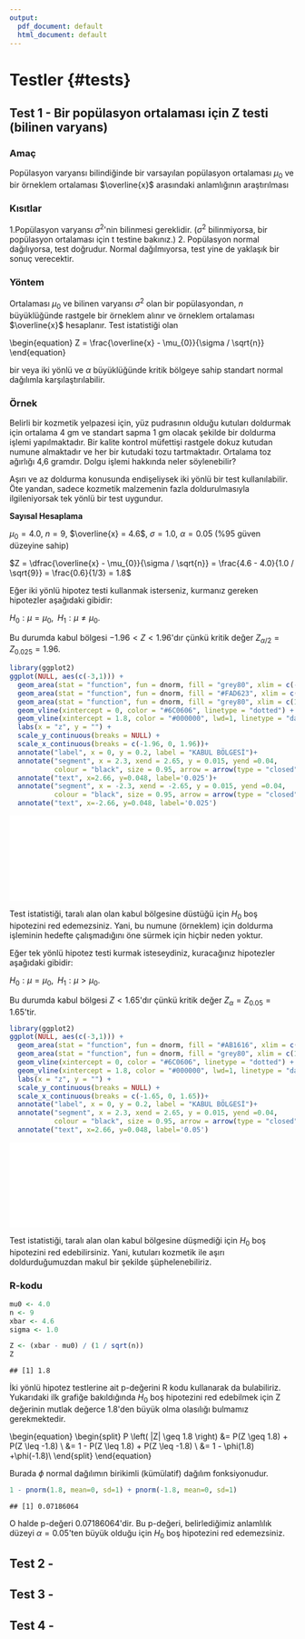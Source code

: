 ```yaml
---
output:
  pdf_document: default
  html_document: default
---
```

# Testler {#tests}

## Test 1 - Bir popülasyon ortalaması için Z testi (bilinen varyans)

### Amaç

Popülasyon varyansı bilindiğinde bir varsayılan popülasyon ortalaması $\mu_{0}$ ve bir örneklem ortalaması $\overline{x}$ arasındaki anlamlığının araştırılması

### Kısıtlar

1.Popülasyon varyansı $\sigma^{2}$'nin bilinmesi gereklidir. ($\sigma^{2}$ bilinmiyorsa, bir popülasyon ortalaması için t testine bakınız.)
2. Popülasyon normal dağılıyorsa, test doğrudur. Normal dağılmıyorsa, test yine de yaklaşık bir sonuç verecektir.

### Yöntem

Ortalaması $\mu_{0}$ ve bilinen varyansı $\sigma^{2}$ olan bir popülasyondan, $n$ büyüklüğünde rastgele bir örneklem alınır ve örneklem ortalaması $\overline{x}$ hesaplanır. Test istatistiği olan

\begin{equation}
Z = \frac{\overline{x} - \mu_{0}}{\sigma / \sqrt{n}}
\end{equation}

bir veya iki yönlü ve $\alpha$ büyüklüğünde kritik bölgeye sahip standart normal dağılımla karşılaştırılabilir.

### Örnek

Belirli bir kozmetik yelpazesi için, yüz pudrasının olduğu kutuları doldurmak için ortalama 4 gm ve standart sapma 1 gm olacak şekilde bir doldurma işlemi yapılmaktadır. Bir kalite kontrol müfettişi rastgele dokuz kutudan numune almaktadır ve her bir kutudaki tozu tartmaktadır. Ortalama toz ağırlığı 4,6 gramdır. Dolgu işlemi hakkında neler söylenebilir? 

Aşırı ve az doldurma konusunda endişeliysek iki yönlü bir test kullanılabilir. Öte yandan, sadece kozmetik malzemenin fazla doldurulmasıyla ilgileniyorsak tek yönlü bir test uygundur.

**Sayısal Hesaplama**

$\mu_{0} = 4.0$, $n=9$, $\overline{x} = 4.6$, $\sigma = 1.0$, $\alpha = 0.05$ ($\%95$ güven düzeyine sahip)

$Z =  \dfrac{\overline{x} - \mu_{0}}{\sigma / \sqrt{n}} =  \frac{4.6 - 4.0}{1.0 / \sqrt{9}} = \frac{0.6}{1/3} = 1.8$

Eğer iki yönlü hipotez testi kullanmak isterseniz, kurmanız gereken hipotezler aşağıdaki gibidir:

$H_{0}: \mu = \mu_{0},\,\,\, H_{1}: \mu \neq \mu_{0}$. 

Bu durumda kabul bölgesi $−1.96 < Z < 1.96$'dır çünkü kritik değer $Z_{\alpha/2} = Z_{0.025} = 1.96$.


```r
library(ggplot2)
ggplot(NULL, aes(c(-3,1))) +
  geom_area(stat = "function", fun = dnorm, fill = "grey80", xlim = c(-3, -1.96)) +
  geom_area(stat = "function", fun = dnorm, fill = "#FAD623", xlim = c(-1.96, 1.96)) +
  geom_area(stat = "function", fun = dnorm, fill = "grey80", xlim = c(1.96, 3)) +
  geom_vline(xintercept = 0, color = "#6C0606", linetype = "dotted") +
  geom_vline(xintercept = 1.8, color = "#000000", lwd=1, linetype = "dashed") +
  labs(x = "z", y = "") +
  scale_y_continuous(breaks = NULL) +
  scale_x_continuous(breaks = c(-1.96, 0, 1.96))+
  annotate("label", x = 0, y = 0.2, label = "KABUL BÖLGESİ")+
  annotate("segment", x = 2.3, xend = 2.65, y = 0.015, yend =0.04,
           colour = "black", size = 0.95, arrow = arrow(type = "closed", length = unit(0.02, "npc"))) +
  annotate("text", x=2.66, y=0.048, label='0.025')+
  annotate("segment", x = -2.3, xend = -2.65, y = 0.015, yend =0.04,
           colour = "black", size = 0.95, arrow = arrow(type = "closed", length = unit(0.02, "npc"))) +
  annotate("text", x=-2.66, y=0.048, label='0.025')
```

![](03-Tests_files/figure-latex/unnamed-chunk-1-1.pdf)<!-- --> 

Test istatistiği, taralı alan olan kabul bölgesine düstüğü için $H_{0}$ boş hipotezini red edemezsiniz. Yani, bu numune (örneklem) için doldurma işleminin hedefte çalışmadığını öne sürmek için hiçbir neden yoktur.

Eğer tek yönlü hipotez testi kurmak isteseydiniz, kuracağınız hipotezler aşağıdaki gibidir:

$H_{0}: \mu = \mu_{0},\,\,\, H_{1}: \mu > \mu_{0}$.

Bu durumda kabul bölgesi $Z < 1.65$'dır çünkü kritik değer $Z_{\alpha} = Z_{0.05} = 1.65$'tir.


```r
library(ggplot2)
ggplot(NULL, aes(c(-3,1))) +
  geom_area(stat = "function", fun = dnorm, fill = "#AB1616", xlim = c(-3, 1.65)) +
  geom_area(stat = "function", fun = dnorm, fill = "grey80", xlim = c(1.65, 3)) +
  geom_vline(xintercept = 0, color = "#6C0606", linetype = "dotted") +
  geom_vline(xintercept = 1.8, color = "#000000", lwd=1, linetype = "dashed") +
  labs(x = "z", y = "") +
  scale_y_continuous(breaks = NULL) +
  scale_x_continuous(breaks = c(-1.65, 0, 1.65))+
  annotate("label", x = 0, y = 0.2, label = "KABUL BÖLGESİ")+
  annotate("segment", x = 2.3, xend = 2.65, y = 0.015, yend =0.04,
           colour = "black", size = 0.95, arrow = arrow(type = "closed", length = unit(0.02, "npc"))) +
  annotate("text", x=2.66, y=0.048, label='0.05')
```

![](03-Tests_files/figure-latex/unnamed-chunk-2-1.pdf)<!-- --> 

Test istatistiği, taralı alan olan kabul bölgesine düşmediği için $H_{0}$ boş hipotezini red edebilirsiniz. Yani, kutuları kozmetik ile aşırı doldurduğumuzdan makul bir şekilde şüphelenebiliriz.

### R-kodu


```r
mu0 <- 4.0
n <- 9
xbar <- 4.6
sigma <- 1.0

Z <- (xbar - mu0) / (1 / sqrt(n))
Z
```

```
## [1] 1.8
```

İki yönlü hipotez testlerine ait p-değerini R kodu kullanarak da bulabiliriz. Yukarıdaki ilk grafiğe bakıldığında  $H_{0}$ boş hipotezini red edebilmek için Z değerinin mutlak değerce 1.8'den büyük olma olasılığı bulmamız gerekmektedir.

\begin{equation}
\begin{split}
P \left( |Z| \geq 1.8 \right) &= P(Z \geq 1.8) + P(Z \leq -1.8) \\
&= 1 - P(Z \leq 1.8) + P(Z \leq -1.8) \\
&= 1 - \phi(1.8) +\phi(-1.8)\\
\end{split}
\end{equation}

Burada $\phi$ normal dağılımın birikimli (kümülatif) dağılım fonksiyonudur.


```r
1 - pnorm(1.8, mean=0, sd=1) + pnorm(-1.8, mean=0, sd=1)
```

```
## [1] 0.07186064
```

O halde p-değeri 0.07186064'dir. Bu p-değeri, belirlediğimiz anlamlılık düzeyi $\alpha = 0.05$'ten büyük olduğu için $H_{0}$ boş hipotezini red edemezsiniz.

## Test 2 - 

## Test 3 - 

## Test 4 - 
